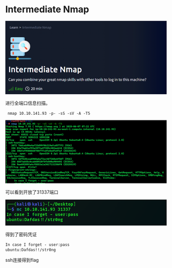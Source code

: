 # Intermediate Nmap

![image-20250607152156196](./assets/image-20250607152156196.png)

进行全端口信息扫描。

```
 nmap 10.10.141.93 -p- -sS -sV -A -T5
```

![image-20250607152330429](./assets/image-20250607152330429.png)

可以看到开放了31337端口

![image-20250607152433013](./assets/image-20250607152433013.png)

得到了密码凭证

```
In case I forget - user:pass
ubuntu:Dafdas!!/str0ng
```

ssh连接得到flag
